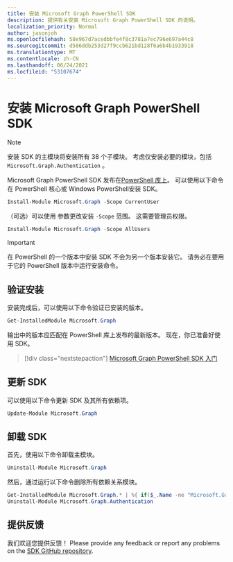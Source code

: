 ```yaml
---
title: 安装 Microsoft Graph PowerShell SDK
description: 提供有关安装 Microsoft Graph PowerShell SDK 的说明。
localization_priority: Normal
author: jasonjoh
ms.openlocfilehash: 58e967d7acedbbfe4f8c3781a7ec796e697a44c8
ms.sourcegitcommit: d586ddb253d27f9ccb621bd128f6a6b4b1933918
ms.translationtype: MT
ms.contentlocale: zh-CN
ms.lasthandoff: 06/24/2021
ms.locfileid: "53107674"
---
```

# <a name="install-the-microsoft-graph-powershell-sdk"></a>安装 Microsoft Graph PowerShell SDK

> [!NOTE]
> 安装 SDK 的主模块将安装所有 38 个子模块。 考虑仅安装必要的模块，包括 `Microsoft.Graph.Authentication` 。

Microsoft Graph PowerShell SDK 发布在[PowerShell 库上](https://www.powershellgallery.com/packages/Microsoft.Graph)。 可以使用以下命令在 PowerShell 核心或 Windows PowerShell安装 SDK。

```powershell
Install-Module Microsoft.Graph -Scope CurrentUser
```

（可选）可以使用 参数更改安装 `-Scope` 范围。 这需要管理员权限。

```powershell
Install-Module Microsoft.Graph -Scope AllUsers
```

> [!IMPORTANT]
> 在 PowerShell 的一个版本中安装 SDK 不会为另一个版本安装它。 请务必在要用于它的 PowerShell 版本中运行安装命令。

## <a name="verify-installation"></a>验证安装

安装完成后，可以使用以下命令验证已安装的版本。

```powershell
Get-InstalledModule Microsoft.Graph
```

输出中的版本应匹配在 PowerShell 库上发布的最新版本。 现在，你已准备好使用 SDK。

> [!div class="nextstepaction"]
> [Microsoft Graph PowerShell SDK 入门](get-started.md)

## <a name="updating-the-sdk"></a>更新 SDK

可以使用以下命令更新 SDK 及其所有依赖项。

```powershell
Update-Module Microsoft.Graph
```

## <a name="uninstalling-the-sdk"></a>卸载 SDK

首先，使用以下命令卸载主模块。

```powershell
Uninstall-Module Microsoft.Graph
```

然后，通过运行以下命令删除所有依赖关系模块。

```powershell
Get-InstalledModule Microsoft.Graph.* | %{ if($_.Name -ne "Microsoft.Graph.Authentication"){ Uninstall-Module $_.Name } }
Uninstall-Module Microsoft.Graph.Authentication
```

## <a name="provide-feedback"></a>提供反馈

我们欢迎您提供反馈！ Please provide any feedback or report any problems on the [SDK GitHub repository](https://github.com/microsoftgraph/msgraph-sdk-powershell/issues).
